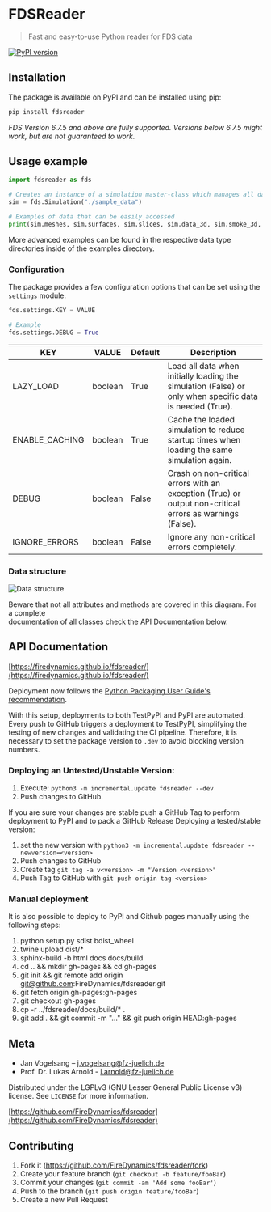 # FDSReader
> Fast and easy-to-use Python reader for FDS data

[![PyPI version](https://badge.fury.io/py/fdsreader.png)](https://badge.fury.io/py/fdsreader)  


## Installation

The package is available on PyPI and can be installed using pip:  
```sh
pip install fdsreader
```
_FDS Version 6.7.5 and above are fully supported. Versions below 6.7.5 might work, but are not guaranteed to work._

## Usage example

```python
import fdsreader as fds

# Creates an instance of a simulation master-class which manages all data for a given simulation
sim = fds.Simulation("./sample_data")

# Examples of data that can be easily accessed
print(sim.meshes, sim.surfaces, sim.slices, sim.data_3d, sim.smoke_3d, sim.isosurfaces, sim.particles, sim.obstructions)
```

More advanced examples can be found in the respective data type directories inside of the examples directory.  

### Configuration
The package provides a few configuration options that can be set using the `settings` module.  
```python
fds.settings.KEY = VALUE

# Example
fds.settings.DEBUG = True
```  

|      KEY       |  VALUE  | Default | Description |
|----------------|---------|---------|-------------|
|    LAZY_LOAD   | boolean |   True  | Load all data when initially loading the simulation (False) or only when specific data is needed (True). |
| ENABLE_CACHING | boolean |   True  | Cache the loaded simulation to reduce startup times when loading the same simulation again. |
|     DEBUG      | boolean |  False  | Crash on non-critical errors with an exception (True) or output non-critical errors as warnings (False). |
| IGNORE_ERRORS  | boolean |  False  | Ignore any non-critical errors completely. |


### Data structure
![Data structure](https://raw.githubusercontent.com/FireDynamics/fdsreader/master/docs/img/data-structure.svg)

Beware that not all attributes and methods are covered in this diagram. For a complete  
documentation of all classes check the API Documentation below.  

## API Documentation
[https://firedynamics.github.io/fdsreader/](https://firedynamics.github.io/fdsreader/)

Deployment now follows the [Python Packaging User Guide's recommendation](https://packaging.python.org/en/latest/guides/publishing-package-distribution-releases-using-github-actions-ci-cd-workflows/).

With this setup, deployments to both TestPyPI and PyPI are automated. Every push to GitHub triggers a deployment to TestPyPI, simplifying the testing of new changes and validating the CI pipeline. Therefore, it is necessary to set the package version to `.dev` to avoid blocking version numbers.

### Deploying an Untested/Unstable Version:
1. Execute: `python3 -m incremental.update fdsreader --dev`
2. Push changes to GitHub.

If you are sure your changes are stable push a GitHub Tag to perform deployment 
to PyPI and to pack a GitHub Release
Deploying a tested/stable version:
1. set the new version with `python3 -m incremental.update fdsreader --newversion=<version>`
2. Push changes to GitHub
3. Create tag `git tag -a v<version> -m "Version <version>"`
4. Push Tag to GitHub with `git push origin tag <version>`


### Manual deployment
It is also possible to deploy to PyPI and Github pages manually using the following steps:
1. python setup.py sdist bdist_wheel
2. twine upload dist/*
3. sphinx-build -b html docs docs/build
4. cd .. && mkdir gh-pages && cd gh-pages
5. git init && git remote add origin git@github.com:FireDynamics/fdsreader.git
6. git fetch origin gh-pages:gh-pages
7. git checkout gh-pages
8. cp -r ../fdsreader/docs/build/* .
9. git add . && git commit -m "..." && git push origin HEAD:gh-pages

## Meta

*  Jan Vogelsang – j.vogelsang@fz-juelich.de
*  Prof. Dr. Lukas Arnold - l.arnold@fz-juelich.de

Distributed under the LGPLv3 (GNU Lesser General Public License v3) license. See ``LICENSE`` for more information.

[https://github.com/FireDynamics/fdsreader](https://github.com/FireDynamics/fdsreader)

## Contributing

1. Fork it (<https://github.com/FireDynamics/fdsreader/fork>)
2. Create your feature branch (`git checkout -b feature/fooBar`)
3. Commit your changes (`git commit -am 'Add some fooBar'`)
4. Push to the branch (`git push origin feature/fooBar`)
5. Create a new Pull Request
